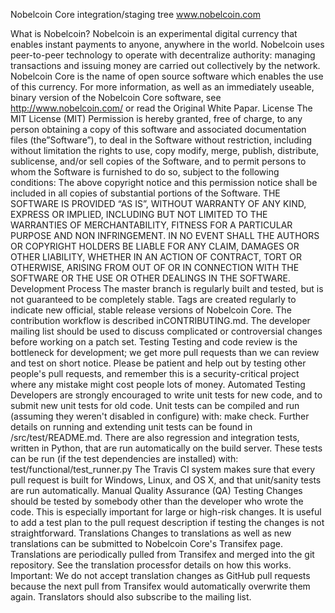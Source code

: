 Nobelcoin Core integration/staging tree
www.nobelcoin.com

What is Nobelcoin?
Nobelcoin is an experimental digital currency that enables instant payments to anyone, anywhere in the world. Nobelcoin uses peer-to-peer technology to operate with decentralize authority: managing transactions and issuing money are carried out collectively by the network. Nobelcoin Core is the name of open source software which enables the use of this currency.
For more information, as well as an immediately useable, binary version of the Nobelcoin Core software, see http://www.nobelcoin.com/ or read the Original White Papar.
License
The MIT License (MIT)
Permission is hereby granted, free of charge, to any person obtaining a copy of this software and associated documentation files (the”Software”), to deal in the Software without restriction, including without limitation the rights to use, copy modify, merge, publish, distribute, sublicense, and/or sell copies of the Software, and to permit persons to whom the Software is furnished to do so, subject to the following conditions:
The above copyright notice and this permission notice shall be included in all copies of substantial portions of the Software.
THE SOFTWARE IS PROVIDED “AS IS”, WITHOUT WARRANTY OF ANY KIND, EXPRESS OR IMPLIED, INCLUDING BUT NOT LIMITED TO THE WARRANTIES OF MERCHANTABILITY, FITNESS FOR A PARTICULAR PURPOSE AND NON INFRINGEMENT. IN NO EVENT SHALL THE AUTHORS OR COPYRIGHT HOLDERS BE LIABLE FOR ANY CLAIM, DAMAGES OR OTHER LIABILITY, WHETHER IN AN ACTION OF CONTRACT, TORT OR OTHERWISE, ARISING FROM OUT OF OR IN CONNECTION WITH THE SOFTWARE OR THE USE OR OTHER DEALINGS IN THE SOFTWARE.
Development Process
The master branch is regularly built and tested, but is not guaranteed to be completely stable. Tags are created regularly to indicate new official, stable release versions of Nobelcoin Core.
The contribution workflow is described inCONTRIBUTING.md.
The developer mailing list should be used to discuss complicated or controversial changes before working on a patch set.
Testing
Testing and code review is the bottleneck for development; we get more pull requests than we can review and test on short notice. Please be patient and help out by testing other people's pull requests, and remember this is a security-critical project where any mistake might cost people lots of money.
Automated Testing
Developers are strongly encouraged to write unit tests for new code, and to submit new unit tests for old code. Unit tests can be compiled and run (assuming they weren't disabled in configure) with: make check. Further details on running and extending unit tests can be found in /src/test/README.md.
There are also regression and integration tests, written in Python, that are run automatically on the build server. These tests can be run (if the test dependencies are installed) with: test/functional/test_runner.py
The Travis CI system makes sure that every pull request is built for Windows, Linux, and OS X, and that unit/sanity tests are run automatically.
Manual Quality Assurance (QA) Testing
Changes should be tested by somebody other than the developer who wrote the code. This is especially important for large or high-risk changes. It is useful to add a test plan to the pull request description if testing the changes is not straightforward.
Translations
Changes to translations as well as new translations can be submitted to Nobelcoin Core's Transifex page.
Translations are periodically pulled from Transifex and merged into the git repository. See the translation processfor details on how this works.
Important: We do not accept translation changes as GitHub pull requests because the next pull from Transifex would automatically overwrite them again.
Translators should also subscribe to the mailing list.

